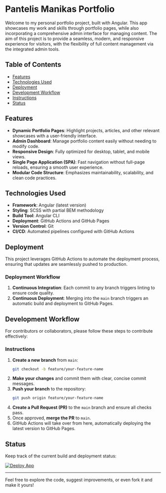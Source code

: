# Pantelis Manikas Portfolio

Welcome to my personal portfolio project, built with Angular. This app showcases my work and skills through portfolio pages, while also incorporating a comprehensive admin interface for managing content. The aim of this project is to provide a seamless, modern, and responsive experience for visitors, with the flexibility of full content management via the integrated admin tools.

## Table of Contents
- [Features](#features)
- [Technologies Used](#technologies-used)
- [Deployment](#deployment)
- [Development Workflow](#development-workflow)
- [Instructions](#instructions)
- [Status](#status)

## Features
- **Dynamic Portfolio Pages**: Highlight projects, articles, and other relevant showcases with a user-friendly interface.
- **Admin Dashboard**: Manage portfolio content easily without needing to modify code.
- **Responsive Design**: Fully optimized for desktop, tablet, and mobile views.
- **Single Page Application (SPA)**: Fast navigation without full-page reloads, ensuring a smooth user experience.
- **Modular Code Structure**: Emphasizes maintainability, scalability, and clean code practices.

## Technologies Used
- **Framework**: Angular (latest version)
- **Styling**: SCSS with partial BEM methodology
- **Build Tool**: Angular CLI
- **Deployment**: GitHub Actions and GitHub Pages
- **Version Control**: Git
- **CI/CD**: Automated pipelines configured with GitHub Actions

## Deployment
This project leverages GitHub Actions to automate the deployment process, ensuring that updates are seamlessly pushed to production.

### Deployment Workflow
1. **Continuous Integration**: Each commit to any branch triggers linting to ensure code quality.
2. **Continuous Deployment**: Merging into the `main` branch triggers an automatic build and deployment to GitHub Pages.

## Development Workflow
For contributors or collaborators, please follow these steps to contribute effectively:

### Instructions
1. **Create a new branch** from `main`:
   ```bash
   git checkout -b feature/your-feature-name
   ```
2. **Make your changes** and commit them with clear, concise commit messages.
3. **Push your branch** to the repository:
   ```bash
   git push origin feature/your-feature-name
   ```
4. **Create a Pull Request (PR)** to the `main` branch and ensure all checks pass.
5. Once approved, **merge the PR** to `main`.
6. GitHub Actions will take over from here, automatically deploying the latest version to GitHub Pages.

## Status
Keep track of the current build and deployment status:

[![Deploy App](https://github.com/pmanikas/ng-dev-porfolio/actions/workflows/release.yml/badge.svg)](https://github.com/pmanikas/ng-dev-porfolio/actions/workflows/release.yml)

---
Feel free to explore the code, suggest improvements, or even fork it and make it yours!
